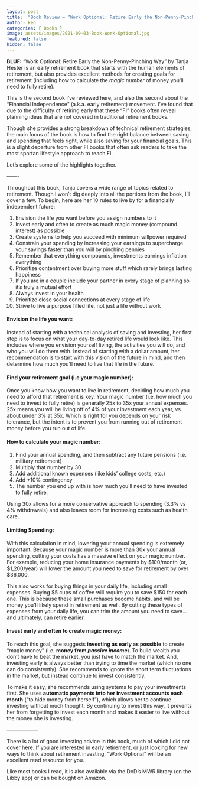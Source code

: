 ```yaml
---
layout: post
title:  "Book Review – “Work Optional: Retire Early the Non-Penny-Pinching Way” by Tanja Hester"
author: ken
categories: [ Books ]
image: assets/images/2021-09-03-Book-Work-Optional.jpg
featured: false
hidden: false
---
```


**BLUF:** “Work Optional: Retire Early the Non-Penny-Pinching Way” by Tanja Hester is an early retirement book that starts with the human elements of retirement, but also provides excellent methods for creating goals for retirement (including how to calculate the _magic number_ of money you’ll need to fully retire).

This is the second book I’ve reviewed here, and also the second about the “Financial Independence” (a.k.a. early retirement) movement.  I’ve found that due to the difficulty of retiring early that these “FI” books often reveal planning ideas that are not covered in traditional retirement books.  

Though she provides a strong breakdown of technical retirement strategies, the main focus of the book is how to find the right balance between saving and spending that feels right, while also saving for your financial goals.  This is a slight departure from other FI books that often ask readers to take the most spartan lifestyle approach to reach FI.  

Let’s explore some of the highlights together.

——-

Throughout this book, Tanja covers a wide range of topics related to retirement.  Though I won’t dig deeply into all the portions from the book, I’ll cover a few.  To begin, here are her 10 rules to live by for a financially independent future:

1. Envision the life you want before you assign numbers to it
2. Invest early and often to create as much magic money (compound interest) as possible
3. Create systems to help you succeed with minimum willpower required 
4. Constrain your spending by increasing your earnings to supercharge your savings faster than you will by pinching pennies
5. Remember that everything compounds, investments earnings inflation everything
6. Prioritize contentment over buying more stuff which rarely brings lasting happiness
7. If you are in a couple include your partner in every stage of planning so it’s truly a mutual effort
8. Always invest in your health
9. Prioritize close social connections at every stage of life
10. Strive to live a purpose filled life, not just a life without work

#### Envision the life you want:

Instead of starting with a technical analysis of saving and investing, her first step is to focus on what your day-to-day retired life would look like.  This includes where you envision yourself living, the activities you will do, and who you will do them with.  Instead of starting with a dollar amount, her recommendation is to start with this vision of the future in mind, and then determine how much you’ll need to live that life in the future.

#### Find your retirement goal (i.e your magic number):

Once you know how you want to live in retirement, deciding how much you need to afford that retirement is key.  Your magic number (i.e. how much you need to invest to fully retire) is generally 25x to 35x your annual expenses.  25x means you will be living off of 4% of your investment each year, vs. about under 3% at 35x.  Which is right for you depends on your risk tolerance, but the intent is to prevent you from running out of retirement money before you run out of life.

#### How to calculate your magic number:

1. Find your annual spending, and  then subtract any future pensions (i.e. military retirement)
2. Multiply that number by 30 
3. Add additional known expenses (like kids’ college costs, etc.)
4. Add +10% contingency
5. The number you end up with is how much you’ll need to have invested to fully retire.

Using 30x allows for a more conservative approach to spending (3.3% vs 4% withdrawals) and also leaves room for increasing costs such as health care.

#### Limiting Spending:

With this calculation in mind, lowering your annual spending is extremely important.  Because your magic number is more than 30x your annual spending, cutting your costs has a massive effect on your magic number.  For example, reducing your home insurance payments by $100/month (or, $1,200/year) will lower the amount you need to save for retirement by over $36,000.  

This also works for buying things in your daily life, including small expenses.  Buying $5 cups of coffee will require you to save $150 for each one.  This is because these small purchases become habits, and will be money you’ll likely spend in retirement as well.  By cutting these types of expenses from your daily life, you can trim the amount you need to save… and ultimately, can retire earlier.   

#### Invest early and often to create magic money:

To reach this goal, she suggests **investing as early as possible** to create “magic money” (i.e. **money from _passive income_**).  To build wealth you don’t have to beat the market, you just have to match the market.  And, investing early is always better than trying to time the market (which no one can do consistently).  She recommends to ignore the short term fluctuations in the market, but instead continue to invest consistently. 

To make it easy, she recommends using systems to pay your investments first.  She uses **automatic payments into her investment accounts each month** (“to hide money from herself”), which allows her to continue investing without much thought.  By continuing to invest this way, it prevents her from forgetting to invest each month and makes it easier to live without the money she is investing.

——————

There is a lot of good investing advice in this book, much of which I did not cover here.  If you are interested in early retirement, or just looking for new ways to think about retirement investing, “Work Optional” will be an excellent read resource for you.

Like most books I read, it is also available via the DoD’s MWR library (on the Libby app) or can be bought on Amazon.
